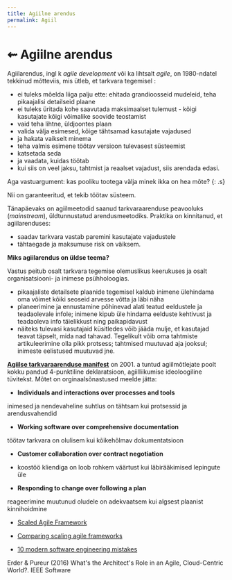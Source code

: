 ```yaml
---
title: Agiilne arendus
permalink: Agiil
---
```


# ⇜ Agiilne arendus

Agiilarendus, ingl k _agile development_ või ka lihtsalt _agile_, on 1980-ndatel tekkinud mõtteviis, mis ütleb, et tarkvara tegemisel :

- ei tuleks mõelda liiga palju ette: ehitada grandioosseid mudeleid, teha pikaajalisi detailseid plaane
- ei tuleks üritada kohe saavutada maksimaalset tulemust - kõigi kasutajate kõigi võimalike soovide teostamist
- vaid teha lihtne, üldjoontes plaan
- valida välja esimesed, kõige tähtsamad kasutajate vajadused
- ja hakata vaikselt minema
- teha valmis esimene töötav versioon tulevasest süsteemist
- katsetada seda
- ja vaadata, kuidas töötab
- kui siis on veel jaksu, tahtmist ja reaalset vajadust, siis arendada edasi.

Aga vastuargument: kas pooliku tootega välja minek ikka on hea mõte?
{: .s}

Nii on garanteeritud, et tekib töötav süsteem.

Tänapäevaks on agiilmeetodid saanud tarkvaraarenduse peavooluks (_mainstream_), üldtunnustatud arendusmeetodiks. Praktika on kinnitanud, et agiilarenduses:

- saadav tarkvara vastab paremini kasutajate vajadustele
- tähtaegade ja maksumuse risk on väiksem.

__Miks agiilarendus on üldse teema?__

Vastus peitub osalt tarkvara tegemise olemuslikus keerukuses ja osalt organisatsiooni- ja inimese psühholoogias.

- pikaajaliste detailsete plaanide tegemisel kaldub inimene ülehindama oma võimet kõiki seoseid arvesse võtta ja läbi näha
- planeerimine ja ennustamine põhinevad alati teatud eeldustele ja teadaolevale infole; inimene kipub üle hindama eelduste kehtivust ja teadaoleva info täielikkust ning paikapidavust
- näiteks tulevasi kasutajaid küsitledes võib jääda mulje, et kasutajad teavat täpselt, mida nad tahavad. Tegelikult võib oma tahtmiste artikuleerimine olla pikk protsess; tahtmised muutuvad aja jooksul; inimeste eelistused muutuvad jne.

__[Agiilse tarkvaraarenduse manifest](http://agilemanifesto.org/iso/et/manifesto.html)__ on 2001. a tuntud agiilmõtlejate poolt kokku pandud 4-punktiline deklaratsioon, agiilliikumise ideoloogiline tüvitekst. Mõtet on orginaalsõnastused meelde jätta:

- __Individuals and interactions over processes and tools__

inimesed ja nendevaheline suhtlus on tähtsam kui protsessid ja arendusvahendid

- __Working software over comprehensive documentation__

töötav tarkvara on olulisem kui kõikehõlmav dokumentatsioon

- __Customer collaboration over contract negotiation__

- koostöö kliendiga on loob rohkem väärtust kui läbirääkimised lepingute üle

- __Responding to change over following a plan__

reageerimine muutunud oludele on adekvaatsem kui algsest plaanist kinnihoidmine

- [Scaled Agile Framework](http://www.scaledagileframework.com/)
- [Comparing scaling agile frameworks](http://www.cio.com/article/2974436/agile-development/comparing-scaling-agile-frameworks.html)

- [10 modern software engineering mistakes](https://medium.com/@rdsubhas/10-modern-software-engineering-mistakes-bc67fbef4fc8#.624dxgpz1) 

Erder & Pureur (2016) What's the Architect's Role in an Agile, Cloud-Centric World?. IEEE Software
